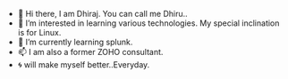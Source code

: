 - 👋 Hi there, I am Dhiraj. You can call me Dhiru..  
- 👀 I’m interested in learning various technologies. My special inclination is for Linux.
- 🌱 I’m currently learning splunk.
- 📫 I am also a former ZOHO consultant.
- :cyclone: will make myself better..Everyday. 

<!---
dhiraj2501/dhiraj2501 is a ✨ special ✨ repository because its `README.md` (this file) appears on your GitHub profile.
You can click the Preview link to take a look at your changes.
--->
